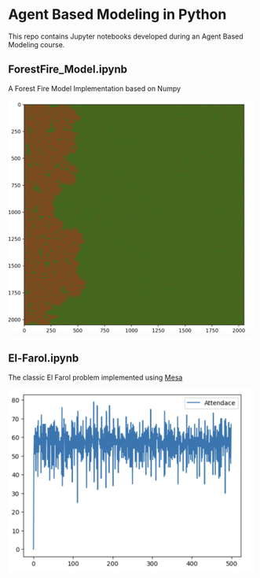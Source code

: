 # Agent Based Modeling in Python
This repo contains Jupyter notebooks developed during an Agent Based Modeling course.

## ForestFire_Model.ipynb
A Forest Fire Model Implementation based on Numpy

<img src="/images/forest_fire.png" width="500"/>


## El-Farol.ipynb
The classic El Farol problem implemented using [Mesa](https://mesa.readthedocs.io/en/stable/)

<img src="/images/el-farol.png" width="500"/>


